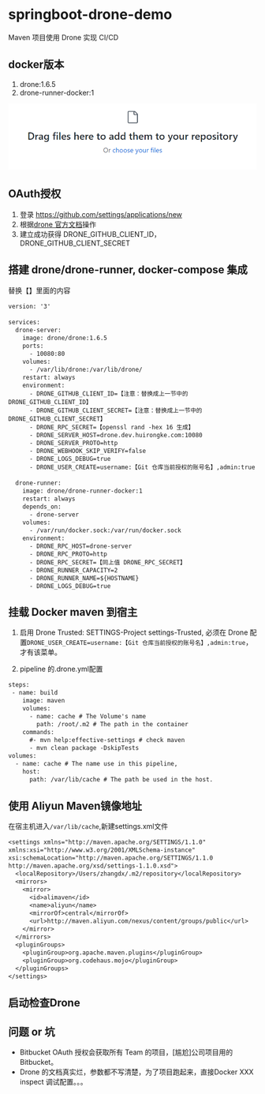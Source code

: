 # springboot-drone-demo
Maven 项目使用 Drone 实现 CI/CD

## docker版本
1. drone:1.6.5
2. drone-runner-docker:1

![image](./images/image.png)

## OAuth授权
1. 登录 https://github.com/settings/applications/new
2. 根据[drone 官方文档](https://readme.drone.io/server/provider/github/)操作
3. 建立成功获得 DRONE_GITHUB_CLIENT_ID，DRONE_GITHUB_CLIENT_SECRET

## 搭建 drone/drone-runner, docker-compose 集成
替换【】里面的内容
```
version: '3'

services:
  drone-server:
    image: drone/drone:1.6.5
    ports:
      - 10080:80
    volumes:
      - /var/lib/drone:/var/lib/drone/
    restart: always
    environment:
      - DRONE_GITHUB_CLIENT_ID=【注意：替换成上一节中的DRONE_GITHUB_CLIENT_ID】
      - DRONE_GITHUB_CLIENT_SECRET=【注意：替换成上一节中的DRONE_GITHUB_CLIENT_SECRET】
      - DRONE_RPC_SECRET=【openssl rand -hex 16 生成】
      - DRONE_SERVER_HOST=drone.dev.huirongke.com:10080
      - DRONE_SERVER_PROTO=http
      - DRONE_WEBHOOK_SKIP_VERIFY=false
      - DRONE_LOGS_DEBUG=true
      - DRONE_USER_CREATE=username:【Git 仓库当前授权的账号名】,admin:true

  drone-runner:
    image: drone/drone-runner-docker:1
    restart: always
    depends_on:
      - drone-server
    volumes:
      - /var/run/docker.sock:/var/run/docker.sock
    environment:
      - DRONE_RPC_HOST=drone-server
      - DRONE_RPC_PROTO=http
      - DRONE_RPC_SECRET=【同上值 DRONE_RPC_SECRET】
      - DRONE_RUNNER_CAPACITY=2
      - DRONE_RUNNER_NAME=${HOSTNAME}
      - DRONE_LOGS_DEBUG=true
```

## 挂载 Docker maven  到宿主
1. 启用 Drone Trusted: SETTINGS-Project settings-Trusted, 必须在 Drone 配置`DRONE_USER_CREATE=username:【Git 仓库当前授权的账号名】,admin:true`，才有该菜单。

2. pipeline 的.drone.yml配置
```
steps:
 - name: build
    image: maven
    volumes:
      - name: cache # The Volume's name
        path: /root/.m2 # The path in the container
    commands:
      #- mvn help:effective-settings # check maven
      - mvn clean package -DskipTests
volumes:
  - name: cache # The name use in this pipeline,
    host:
      path: /var/lib/cache # The path be used in the host.
```


## 使用 Aliyun Maven镜像地址
在宿主机进入`/var/lib/cache`,新建settings.xml文件
```
<settings xmlns="http://maven.apache.org/SETTINGS/1.1.0" xmlns:xsi="http://www.w3.org/2001/XMLSchema-instance" xsi:schemaLocation="http://maven.apache.org/SETTINGS/1.1.0 http://maven.apache.org/xsd/settings-1.1.0.xsd">
  <localRepository>/Users/zhangdx/.m2/repository</localRepository>
  <mirrors>
    <mirror>
      <id>alimaven</id>
      <name>aliyun</name>
      <mirrorOf>central</mirrorOf>
      <url>http://maven.aliyun.com/nexus/content/groups/public</url>
    </mirror>
  </mirrors>
  <pluginGroups>
    <pluginGroup>org.apache.maven.plugins</pluginGroup>
    <pluginGroup>org.codehaus.mojo</pluginGroup>
  </pluginGroups>
</settings>
```

## 启动检查Drone

## 问题 or 坑
* Bitbucket OAuth 授权会获取所有 Team 的项目，[尴尬]公司项目用的Bitbucket。
* Drone 的文档真实烂，参数都不写清楚，为了项目跑起来，直接Docker XXX inspect 调试配置。。。 



